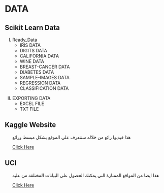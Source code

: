 <h1>DATA</h1>
<h2>Scikit Learn Data</h2>

<ol type="I">
  <li>Ready_Data<ul>
      <li>IRIS DATA</li>
      <li>DIGITS DATA</li>
      <li>CALIFORNIA DATA</li>
      <li>WINE DATA</li>
      <li>BREAST-CANCER DATA</li>
      <li>DIABETES DATA</li>
      <li>SAMPLE-IMAGES DATA</li>
      <li>REGRESSION DATA</li>
      <li>CLASSIFICATION DATA</li>
    </ul></li>
<p>
    
<p>
    
  <li>EXPORTING DATA<ul>
      <li>EXCEL FILE</li>
      <li>TXT FILE</li>
  </ul></li>
</ol>

<h2>Kaggle Website</h2>
<ol>
    <p>هذا فيديوا رائع من خلاله ستتعرف على الموقع بشكل مبسط ورائع

<a href="https://www.youtube.com/watch?v=hEoOApoF-TI">Click Here</a>
    </p>
</ol>



<h2>UCI</h2>
<ol>
    <p>هذا ايضا من المواقع الممتازة التي يمكنك الحصول على البيانات المختلفة من عليه 

<a href="https://archive.ics.uci.edu/ml/index.php">Click Here</a>
    </p>
</ol>
